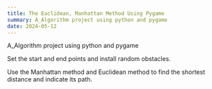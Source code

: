 ```yaml
---
title: The Euclidean, Manhattan Method Using Pygame
summary: A_Algorithm project using python and pygame
date: 2024-05-12
---
```


A_Algorithm project using python and pygame

Set the start and end points and install random obstacles.

Use the Manhattan method and Euclidean method to find the shortest distance and indicate its path.